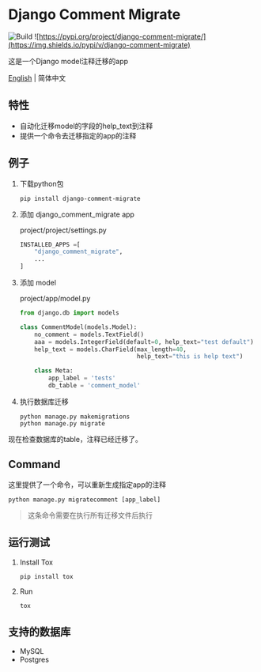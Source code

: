 # Django Comment Migrate

![Build](https://travis-ci.org/starryrbs/django-comment-migrate.svg?branch=master) 
![https://pypi.org/project/django-comment-migrate/](https://img.shields.io/pypi/v/django-comment-migrate)

这是一个Django model注释迁移的app

[English](./README.md) | 简体中文

## 特性

- 自动化迁移model的字段的help_text到注释
- 提供一个命令去迁移指定的app的注释

## 例子

1. 下载python包

   ```shell script
   pip install django-comment-migrate
   ```

2. 添加 django_comment_migrate app

    project/project/settings.py
    
    ```python
    INSTALLED_APPS =[
        "django_comment_migrate",
        ...
    ]
    ```

3. 添加 model 

    project/app/model.py
    
    ```python
    from django.db import models
    
    class CommentModel(models.Model):
        no_comment = models.TextField()
        aaa = models.IntegerField(default=0, help_text="test default")
        help_text = models.CharField(max_length=40,
                                     help_text="this is help text")
    
        class Meta:
            app_label = 'tests'
            db_table = 'comment_model'
    ```

4. 执行数据库迁移

    ```shell script
    python manage.py makemigrations
    python manage.py migrate
    ```

现在检查数据库的table，注释已经迁移了。

## Command

这里提供了一个命令，可以重新生成指定app的注释

```shell script
python manage.py migratecomment [app_label]
```

> 这条命令需要在执行所有迁移文件后执行


## 运行测试

1. Install Tox

    ```shell script
    pip install tox
    ```
   
2. Run 

    ```shell script
    tox
    ```

## 支持的数据库

- MySQL
- Postgres